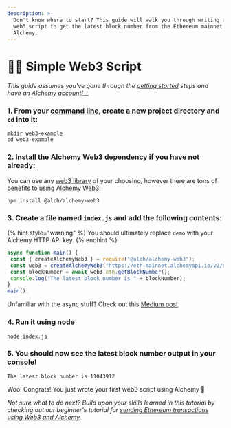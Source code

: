 ```yaml
---
description: >-
  Don't know where to start? This guide will walk you through writing a simple
  web3 script to get the latest block number from the Ethereum mainnet using
  Alchemy.
---
```


# 👩‍💻 Simple Web3 Script

_This guide assumes you've gone through the_ [_getting started_](../introduction/getting-started.md) _steps and have an_ [_Alchemy account!_](https://alchemy.com/?r=affiliate:b92f4e01-cafb-4038-83f4-372a42df5171)\_\_

### 1. From your [command line](https://www.computerhope.com/jargon/c/commandi.htm), create a new project directory and `cd` into it:

```text
mkdir web3-example
cd web3-example
```

### 2. Install the Alchemy Web3 dependency if you have not already:

You can use any [web3 library](../introduction/getting-started.md#other-web3-libraries) of your choosing, however there are tons of benefits to using [Alchemy Web3](../documentation/alchemy-web3/)! 

```text
npm install @alch/alchemy-web3
```

### 3. Create a file named `index.js` and add the following contents:

{% hint style="warning" %}
You should ultimately replace `demo` with your Alchemy HTTP API key. 
{% endhint %}

```javascript
async function main() {
 const { createAlchemyWeb3 } = require("@alch/alchemy-web3");
 const web3 = createAlchemyWeb3("https://eth-mainnet.alchemyapi.io/v2/demo");
 const blockNumber = await web3.eth.getBlockNumber();
 console.log("The latest block number is " + blockNumber);
}
main();             
```

Unfamiliar with the async stuff? Check out this [Medium post](https://medium.com/better-programming/understanding-async-await-in-javascript-1d81bb079b2c).

### 4. Run it using node

```text
node index.js
```

### 5. You should now see the latest block number output in your console! 

```text
The latest block number is 11043912
```

Woo! Congrats! You just wrote your first web3 script using Alchemy 🎉 

_Not sure what to do next? Build upon your skills learned in this tutorial by checking out our beginner's tutorial for_ [_sending Ethereum transactions using Web3 and Alchemy_](sending-transactions-using-web3-and-alchemy/)_._

